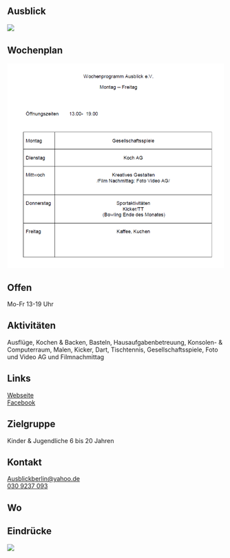 ## Ausblick
<img id="topmedia" src="images/Logos/Ausblick.jpg" />

## Wochenplan
  <img src="/Jugendklubs/images/Ausblick/Programm1.PNG" />

## Offen
Mo-Fr 13-19 Uhr

## Aktivitäten
<p id="activities">
Ausflüge, Kochen & Backen, Basteln, Hausaufgabenbetreuung, Konsolen- & Computerraum, Malen, Kicker, Dart,  Tischtennis, Gesellschaftsspiele, Foto und Video AG und Filmnachmittag
</p>

## Links
<a class="external_link" href="https://www.freizeitclub-ausblick.de/">Webseite</a><br>
<a class="external_link" href="https://www.facebook.com/ausblickberlin/">Facebook</a><br>

## Zielgruppe
Kinder & Jugendliche 6 bis 20 Jahren

## Kontakt
[Ausblickberlin@yahoo.de](mailto:Ausblickberlin@yahoo.de)<br>
<a href="tel:+49309237093">030 9237 093</a>

## Wo
<div id="gmap"></div>
<script>window.onload = showMap('Ribnitzer Str. 24, 13051 Berlin', 0, 'gmap_mini')</script>

## Eindrücke
<div>
  <img src="images/1.jpg" />
</div>
